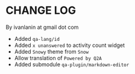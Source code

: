 # CHANGE LOG

By ivanlanin at gmail dot com

- Added `qa-lang/id`
- Added `x unanswered` to activity count widget
- Added `Snowy` theme from `Snow`
- Allow translation of `Powered by Q2A`
- Added submodule `qa-plugin/markdown-editor`